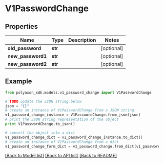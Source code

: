 # V1PasswordChange


## Properties
Name | Type | Description | Notes
------------ | ------------- | ------------- | -------------
**old_password** | **str** |  | [optional] 
**new_password1** | **str** |  | [optional] 
**new_password2** | **str** |  | [optional] 

## Example

```python
from polyaxon_sdk.models.v1_password_change import V1PasswordChange

# TODO update the JSON string below
json = "{}"
# create an instance of V1PasswordChange from a JSON string
v1_password_change_instance = V1PasswordChange.from_json(json)
# print the JSON string representation of the object
print V1PasswordChange.to_json()

# convert the object into a dict
v1_password_change_dict = v1_password_change_instance.to_dict()
# create an instance of V1PasswordChange from a dict
v1_password_change_form_dict = v1_password_change.from_dict(v1_password_change_dict)
```
[[Back to Model list]](../README.md#documentation-for-models) [[Back to API list]](../README.md#documentation-for-api-endpoints) [[Back to README]](../README.md)


